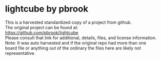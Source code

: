 
# lightcube by pbrook  
This is a harvested standardized copy of a project from github.  
The original project can be found at:  
https://github.com/pbrook/lightcube  
Please consult that link for additional, details, files, and license information.  
Note: It was auto harvested and if the original repo had more than one board file or anything out of the ordinary the files here are likely not representative.  
    
